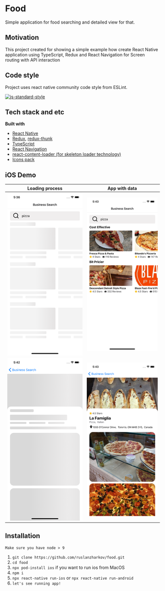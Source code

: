 # Food
Simple application for food searching and detailed view for that.

## Motivation
This project created for showing a simple example how create React Native application using TypeScript, Redux and React Navigation for Screen routing with API interaction

## Code style
Project uses react native community code style from ESLint.

[![js-standard-style](https://img.shields.io/badge/code%20style-standard-brightgreen.svg?style=flat)](https://github.com/feross/standard)

## Tech stack and etc

<b>Built with</b>
- [React Native](https://facebook.github.io/react-native/)
- [Redux](https://redux.js.org/), [redux-thunk](https://github.com/reduxjs/redux-thunk)
- [TypeScript](https://www.typescriptlang.org/)
- [React Navigation](https://reactnavigation.org/)
- [react-content-loader (for skeleton loader technology)](https://github.com/danilowoz/react-content-loader)
- [Icons pack](https://github.com/oblador/react-native-vector-icons)

## iOS Demo
Loading process            |  App with data
:-------------------------:|:-------------------------:
![](skeleton-main.png)  |  ![](main.png)
![](skeleton-detail.png)  |  ![](detail.png)



## Installation
``Make sure you have node > 9``
1. `git clone https://github.com/ruslanzharkov/food.git`
2. `cd food`
3. `npx pod-install ios` if you want to run ios from MacOS
4. `npm i`
5. `npx react-native run-ios` or `npx react-native run-android`
6. `let's see running app!`

